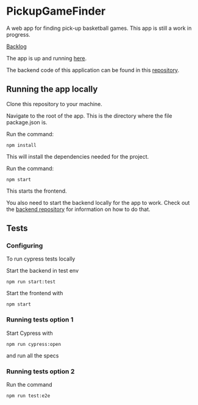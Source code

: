 # PickupGameFinder
A web app for finding pick-up basketball games. This app is still a work in progress.

[Backlog](https://docs.google.com/spreadsheets/d/1VMyOqbmccVdbq__0r0rGO4KeEypxb-fd2tGXDbRVQhc/edit#gid=0)

The app is up and running [here](https://ollij5.github.io/PickupGameFinder/).

The backend code of this application can be found in this [repository](https://github.com/OlliJ5/PickupGameFinder-back).

## Running the app locally
Clone this repository to your machine.

Navigate to the root of the app. This is the directory where the file package.json is.

Run the command:
```
npm install
```
This will install the dependencies needed for the project.

Run the command:
```
npm start
```
This starts the frontend.

You also need to start the backend locally for the app to work.
Check out the [backend repository](https://github.com/OlliJ5/PickupGameFinder-back) for information on how to do that.

## Tests

### Configuring

To run cypress tests locally

Start the backend in test env

```
npm run start:test
```

Start the frontend with

```
npm start
```

### Running tests option 1

Start Cypress with

```
npm run cypress:open
```

and run all the specs

### Running tests option 2

Run the command
```
npm run test:e2e
```
